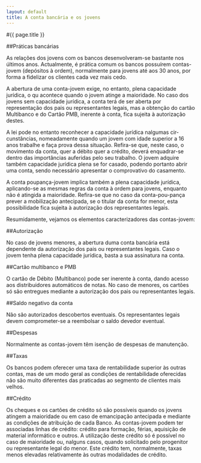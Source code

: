 ```yaml
---
layout: default
title: A conta bancária e os jovens
---
```


#{{ page.title }}

##Práticas bancárias

As relações dos jovens com os bancos desenvolveram-se bastante nos últimos anos. Actualmente, é prática comum os bancos possuírem contas-jovem (depósitos à ordem), normalmente para jovens até aos 30 anos, por forma a fidelizar os clientes cada vez mais cedo.

A abertura de uma conta-jovem exige, no entanto, plena capacidade jurídica, o qu acontece quando o jovem atinge a maioridade. No caso dos jovens sem capacidade jurídica, a conta terá de ser aberta por representação dos pais ou representantes legais, mas a obtenção do cartão Multibanco e do Cartão PMB, inerente à conta, fica sujeita à autorização destes.

A lei pode no entanto reconhecer a capacidade jurídica nalgumas cir-cunstâncias, nomeadamente quando um jovem com idade superior a 16 anos trabalhe e faça prova dessa situação. Refira-se que, neste caso, o movimento da conta, quer a débito quer a crédito, deverá enquadrar-se dentro das importâncias auferidas pelo seu trabalho. O jovem adquire também capacidade jurídica plena se for casado, podendo portanto abrir uma conta, sendo necessário apresentar o comprovativo do casamento.

A conta poupança-jovem implica também a plena capacidade jurídica, aplicando-se as mesmas regras da conta à ordem para jovens, enquanto não é atingida a maioridade. Refira-se que no caso da conta-pou-pança prever a mobilização antecipada, se o titular da conta for menor, esta possibilidade fica sujeita à autorização dos representantes legais.

Resumidamente, vejamos os elementos caracterizadores das  contas-jovem:

##Autorização

No caso de jovens menores, a abertura duma conta bancária está dependente da autorização dos pais ou representantes legais. Caso o jovem tenha plena capacidade jurídica, basta a sua assinatura na conta.

##Cartão multibanco e PMB

O cartão de Débito (Multibanco) pode ser inerente à conta, dando acesso aos distribuidores automáticos de notas. No caso de menores, os cartões só são entregues mediante a autorização dos pais ou representantes legais.

##Saldo negativo da conta

Não são autorizados descobertos eventuais. Os representantes legais devem comprometer-se a reembolsar o saldo devedor eventual.

##Despesas

Normalmente as contas-jovem têm isenção de despesas de  manutenção.

##Taxas

Os bancos podem oferecer uma taxa de rentabilidade superior às outras contas, mas de um modo geral as condições de rentabilidade oferecidas não são muito diferentes das praticadas ao segmento de clientes mais velhos.

##Crédito

Os cheques e os cartões de crédito só são possíveis quando os jovens atingem a maioridade ou em caso de emancipação antecipada e mediante as condições de atribuição de cada Banco. As contas-jovem podem ter associadas linhas de crédito: crédito para formação, férias, aquisição de material informático e outros. A utilização deste crédito só é possível no caso de maioridade ou, nalguns casos, quando solicitado pelo progenitor ou representante legal do menor. Este crédito tem, normalmente, taxas menos elevadas relativamente às outras modalidades de crédito.